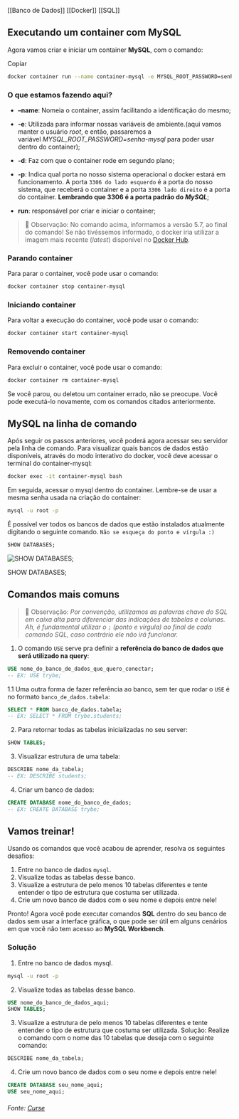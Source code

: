 [[Banco de Dados]]
[[Docker]]
[[SQL]]


## Executando um container com MySQL

Agora vamos criar e iniciar um container **MySQL**, com o comando:

Copiar

```bash
docker container run --name container-mysql -e MYSQL_ROOT_PASSWORD=senha-mysql -d -p 3306:3306 mysql:5.7
```

### O que estamos fazendo aqui?

-   **–name**: Nomeia o container, assim facilitando a identificação do mesmo;
    
-   **-e**: Utilizada para informar nossas variáveis de ambiente.(aqui vamos manter o usuário _root_, e então, passaremos a variável _MYSQL_ROOT_PASSWORD=senha-mysql_ para poder usar dentro do container);
    
-   **-d**: Faz com que o container rode em segundo plano;
    
-   **-p**: Indica qual porta no nosso sistema operacional o docker estará em funcionamento. A porta `3306 do lado esquerdo` é a porta do nosso sistema, que receberá o container e a porta `3306 lado direito` é a porta do container. **Lembrando que 3306 é a porta padrão do _MySQL_**;
    
-   **run**: responsável por criar e iniciar o container;
    

> 👀 Observação: No comando acima, informamos a versão 5.7, ao final do comando! Se não tivéssemos informado, o docker iria utilizar a imagem mais recente (_latest_) disponível no [Docker Hub](https://hub.docker.com/_/mysql).

### Parando container

Para parar o container, você pode usar o comando:


```bash
docker container stop container-mysql
```

### Iniciando container

Para voltar a execução do container, você pode usar o comando:


```bash
docker container start container-mysql
```

### Removendo container

Para excluir o container, você pode usar o comando:


```bash
docker container rm container-mysql
```

Se você parou, ou deletou um container errado, não se preocupe. Você pode executá-lo novamente, com os comandos citados anteriormente.


## MySQL na linha de comando

Após seguir os passos anteriores, você poderá agora acessar seu servidor pela linha de comando. Para visualizar quais bancos de dados estão disponíveis, através do modo interativo do docker, você deve acessar o terminal do container-mysql:

```bash
docker exec -it container-mysql bash
```

Em seguida, acessar o mysql dentro do container. Lembre-se de usar a mesma senha usada na criação do container:


```bash
mysql -u root -p
```

É possível ver todos os bancos de dados que estão instalados atualmente digitando o seguinte comando. `Não se esqueça do ponto e vírgula :)`


```sql
SHOW DATABASES;
```

![SHOW DATABASES;](https://content-assets.betrybe.com/prod/a7cce98a-5511-46c8-b1c5-ec5e39459af9-SHOW%20DATABASES;.gif)

SHOW DATABASES;

## Comandos mais comuns

> 👀 Observação: _Por convenção, utilizamos as palavras chave do SQL em caixa alta para diferenciar das indicações de tabelas e colunas. Ah, é fundamental utilizar o `;` (ponto e vírgula) ao final de cada comando SQL, caso contrário ele não irá funcionar._

1.  O comando `USE` serve pra definir a **referência do banco de dados que será utilizado na query**:

```sql
USE nome_do_banco_de_dados_que_quero_conectar;
-- EX: USE trybe;
```

1.1 Uma outra forma de fazer referência ao banco, sem ter que rodar o `USE` é no formato `banco_de_dados.tabela`:


```sql
SELECT * FROM banco_de_dados.tabela;
-- EX: SELECT * FROM trybe.students;
```

2.  Para retornar todas as tabelas inicializadas no seu server:


```sql
SHOW TABLES;
```

3.  Visualizar estrutura de uma tabela:


```sql
DESCRIBE nome_da_tabela;
-- EX: DESCRIBE students;
```

4.  Criar um banco de dados:


```sql
CREATE DATABASE nome_do_banco_de_dados;
-- EX: CREATE DATABASE trybe;
```

## Vamos treinar!

Usando os comandos que você acabou de aprender, resolva os seguintes desafios:

1.  Entre no banco de dados `mysql`.
2.  Visualize todas as tabelas desse banco.
3.  Visualize a estrutura de pelo menos 10 tabelas diferentes e tente entender o tipo de estrutura que costuma ser utilizada.
4.  Crie um novo banco de dados com o seu nome e depois entre nele!

Pronto! Agora você pode executar comandos **SQL** dentro do seu banco de dados sem usar a interface gráfica, o que pode ser útil em alguns cenários em que você não tem acesso ao **MySQL Workbench**.










### Solução

1.  Entre no banco de dados mysql.


```bash
mysql -u root -p
```

2.  Visualize todas as tabelas desse banco.


```sql
USE nome_do_banco_de_dados_aqui;
SHOW TABLES;
```

3.  Visualize a estrutura de pelo menos 10 tabelas diferentes e tente entender o tipo de estrutura que costuma ser utilizada. Solução: Realize o comando com o nome das 10 tabelas que deseja com o seguinte comando:

```sql
DESCRIBE nome_da_tabela;
```

4.  Crie um novo banco de dados com o seu nome e depois entre nele!


```sql
CREATE DATABASE seu_nome_aqui;
USE seu_nome_aqui;
```


###### Fonte: [Curse](https://app.betrybe.com/learn/course/5e938f69-6e32-43b3-9685-c936530fd326/module/94d0e996-1827-4fbc-bc24-c99fb592925b/section/fa69c314-da3c-46e0-bcdb-43297772a43e/day/89e3203d-18e4-4329-9c8d-a3f40f2e4248/lesson/9ec435bd-40d0-494c-b168-d31f040f0690)


